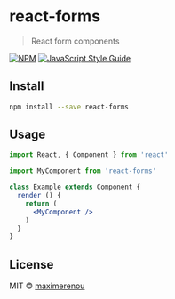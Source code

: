 # react-forms

> React form components

[![NPM](https://img.shields.io/npm/v/react-forms.svg)](https://www.npmjs.com/package/react-forms) [![JavaScript Style Guide](https://img.shields.io/badge/code_style-standard-brightgreen.svg)](https://standardjs.com)

## Install

```bash
npm install --save react-forms
```

## Usage

```jsx
import React, { Component } from 'react'

import MyComponent from 'react-forms'

class Example extends Component {
  render () {
    return (
      <MyComponent />
    )
  }
}
```

## License

MIT © [maximerenou](https://github.com/maximerenou)
